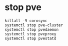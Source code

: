 # stop pve

```text
killall -9 corosync
systemctl stop pve-cluster
systemctl stop pvedaemon
systemctl stop pveproxy
systemctl stop pvestatd
```

